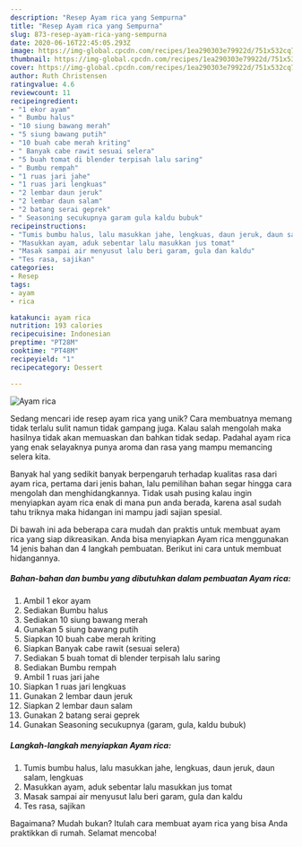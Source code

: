 ```yaml
---
description: "Resep Ayam rica yang Sempurna"
title: "Resep Ayam rica yang Sempurna"
slug: 873-resep-ayam-rica-yang-sempurna
date: 2020-06-16T22:45:05.293Z
image: https://img-global.cpcdn.com/recipes/1ea290303e79922d/751x532cq70/ayam-rica-foto-resep-utama.jpg
thumbnail: https://img-global.cpcdn.com/recipes/1ea290303e79922d/751x532cq70/ayam-rica-foto-resep-utama.jpg
cover: https://img-global.cpcdn.com/recipes/1ea290303e79922d/751x532cq70/ayam-rica-foto-resep-utama.jpg
author: Ruth Christensen
ratingvalue: 4.6
reviewcount: 11
recipeingredient:
- "1 ekor ayam"
- " Bumbu halus"
- "10 siung bawang merah"
- "5 siung bawang putih"
- "10 buah cabe merah kriting"
- " Banyak cabe rawit sesuai selera"
- "5 buah tomat di blender terpisah lalu saring"
- " Bumbu rempah"
- "1 ruas jari jahe"
- "1 ruas jari lengkuas"
- "2 lembar daun jeruk"
- "2 lembar daun salam"
- "2 batang serai geprek"
- " Seasoning secukupnya garam gula kaldu bubuk"
recipeinstructions:
- "Tumis bumbu halus, lalu masukkan jahe, lengkuas, daun jeruk, daun salam, lengkuas"
- "Masukkan ayam, aduk sebentar lalu masukkan jus tomat"
- "Masak sampai air menyusut lalu beri garam, gula dan kaldu"
- "Tes rasa, sajikan"
categories:
- Resep
tags:
- ayam
- rica

katakunci: ayam rica 
nutrition: 193 calories
recipecuisine: Indonesian
preptime: "PT28M"
cooktime: "PT48M"
recipeyield: "1"
recipecategory: Dessert

---
```



![Ayam rica](https://img-global.cpcdn.com/recipes/1ea290303e79922d/751x532cq70/ayam-rica-foto-resep-utama.jpg)

Sedang mencari ide resep ayam rica yang unik? Cara membuatnya memang tidak terlalu sulit namun tidak gampang juga. Kalau salah mengolah maka hasilnya tidak akan memuaskan dan bahkan tidak sedap. Padahal ayam rica yang enak selayaknya punya aroma dan rasa yang mampu memancing selera kita.



Banyak hal yang sedikit banyak berpengaruh terhadap kualitas rasa dari ayam rica, pertama dari jenis bahan, lalu pemilihan bahan segar hingga cara mengolah dan menghidangkannya. Tidak usah pusing kalau ingin menyiapkan ayam rica enak di mana pun anda berada, karena asal sudah tahu triknya maka hidangan ini mampu jadi sajian spesial.


Di bawah ini ada beberapa cara mudah dan praktis untuk membuat ayam rica yang siap dikreasikan. Anda bisa menyiapkan Ayam rica menggunakan 14 jenis bahan dan 4 langkah pembuatan. Berikut ini cara untuk membuat hidangannya.

<!--inarticleads1-->

##### Bahan-bahan dan bumbu yang dibutuhkan dalam pembuatan Ayam rica:

1. Ambil 1 ekor ayam
1. Sediakan  Bumbu halus
1. Sediakan 10 siung bawang merah
1. Gunakan 5 siung bawang putih
1. Siapkan 10 buah cabe merah kriting
1. Siapkan  Banyak cabe rawit (sesuai selera)
1. Sediakan 5 buah tomat di blender terpisah lalu saring
1. Sediakan  Bumbu rempah
1. Ambil 1 ruas jari jahe
1. Siapkan 1 ruas jari lengkuas
1. Gunakan 2 lembar daun jeruk
1. Siapkan 2 lembar daun salam
1. Gunakan 2 batang serai geprek
1. Gunakan  Seasoning secukupnya (garam, gula, kaldu bubuk)




<!--inarticleads2-->

##### Langkah-langkah menyiapkan Ayam rica:

1. Tumis bumbu halus, lalu masukkan jahe, lengkuas, daun jeruk, daun salam, lengkuas
1. Masukkan ayam, aduk sebentar lalu masukkan jus tomat
1. Masak sampai air menyusut lalu beri garam, gula dan kaldu
1. Tes rasa, sajikan




Bagaimana? Mudah bukan? Itulah cara membuat ayam rica yang bisa Anda praktikkan di rumah. Selamat mencoba!
